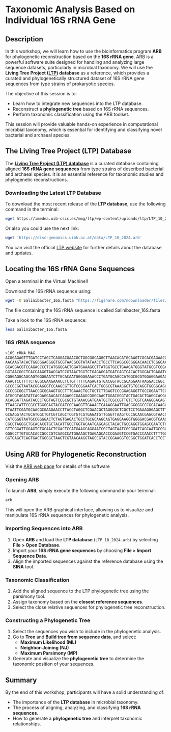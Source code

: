 # Taxonomic Analysis Based on Individual 16S rRNA Gene

## Description

In this workshop, we will learn how to use the bioinformatics program **ARB** for phylogenetic reconstruction based on the **16S rRNA gene**. ARB is a powerful software suite designed for handling and analyzing large sequence datasets, particularly in microbial taxonomy. We will use the **Living Tree Project ([LTP](https://imedea.uib-csic.es/mmg/ltp/)) database** as a reference, which provides a curated and phylogenetically structured dataset of 16S rRNA gene sequences from type strains of prokaryotic species.

The objective of this session is to:
- Learn how to integrate new sequences into the LTP database.
- Reconstruct a **phylogenetic tree** based on 16S rRNA sequences.
- Perform taxonomic classification using the ARB toolset.

This session will provide valuable hands-on experience in computational microbial taxonomy, which is essential for identifying and classifying novel bacterial and archaeal species.

## The Living Tree Project (LTP) Database

The [**Living Tree Project (LTP) database**](https://imedea.uib-csic.es/mmg/ltp/) is a curated database containing aligned **16S rRNA gene sequences** from type strains of described bacterial and archaeal species. It is an essential reference for taxonomic studies and phylogenetic reconstructions.

### Downloading the Latest LTP Database

To download the most recent release of the **LTP database**, use the following command in the terminal:

```bash
wget https://imedea.uib-csic.es/mmg/ltp/wp-content/uploads/ltp/LTP_10_2024.arb
```

Or also you could use the next link:

```bash
wget 'https://disc-genomics.uibk.ac.at/data/LTP_10_2024.arb'
```

You can visit the official [LTP website](https://imedea.uib-csic.es/mmg/ltp/) for further details about the database and updates.


## Locating the 16S rRNA Gene Sequences

Open a terminal in the Virtual Machine!!

Download the 16S rRNA sequence using:

```bash
wget -O Salinibacter_16S.fasta "https://figshare.com/ndownloader/files/53160257"
```

The file containing the 16S rRNA sequence is called Salinibacter_16S.fasta

Take a look to the 16S rRNA sequence:

```bash
less Salinibacter_16S.fasta
```

### 16S rRNA sequence 

```bash
>16S_rRNA_MAG
ACGGAGAGTTTGATCCTAGCTCAGGACGAACGCTGGCGGCAGGCTTAACACATGCAAGTCGCACGAGAACGTTCTGGCTTTGCCAG
AACAAGTACACTGGCGGACGGGTGCGTAACGCGTATATAACCTGCCTTCAGGCGCGGGACAACCTCGGGAAACCGTGGCTAATACC
GCACGACGTCCAGACCCCTCATGGGGACTGGATGAAAGCCTTATGGTGCCTGAAGATGGGTATGCGTCGGATTAGCTTGTTGGTGG
GGTAACGGCTCACCAAGGTAACGATCCGTAACTGGTCTGAGAGGATGATCAGTCACACTGGGACTGAGATACGGCCCAGACTCCTA
CGGGAGGCAGCAGTGGGGAATCTTGCACAATGGGGGAAACCCTGATGCAGCCATGGCGCGTGGAGGAAGACACCCCTATGGGGCGT
AAACTCCTTTTCTGCGCGAAGAAACCTCTGTTTTTCAGAGTGTGACGGTACCGCAGGAATAAGGACCGGCTAACTCCGTGCCAGCA
GCCGCGGTAATACGGAGGGTCCAAGCGTTGTCCGGAATCACTGGGCGTAAAGGGTGTGCAGGTGGGGCAGCAAGTCAGAGGTGAAA
GCCCGCGGCTTAACCGCGGAAGTGCCTTTGAAACTGCTGCTCTTGAGTCCCGGAGAGGTTGCCGGAATTCGTGGTGTAGCGGTGAA
ATGCGTAGATATCACGAGGAACACCAGAGGCGAAAGCGGGCAACTGGACGGGTACTGACACTGAGGCACGAAAGCGTGGGGAGCAA
ACAGGATTAGATACCCTGGTAGTCCGCGCTGTAAACGATGAATGCTCGCCGTTGTCTCGTCAAGGGACAGTGGCTAAGCTAACGCG
TTAAGCATTCCGCCTGGGGAGTACGATCGCAAGGTTGAAACTCAAAGGAATTGACGGGGGCCCGCACAAGCGGTGGAGCATGTGGC
TTAATTCGATGCAACGCGAAGAACCTTACCTAGGCTCGAACGCTAGGCGCTCGCTCCTGAAAGGGAGCTTTCCGCAAGGACGCCTA
GCGAGGTACTGCATGGCTGTCGTCAGCTCGTGTCGTGAGATGTTGGGTTAAGTCCCGCAACGAGCGTAACCCCTATTGCTAGTTAC
CATCGGGTAATGCCGGGGACTCTAGTGAGACTGCCTGCGCAAGCAGTGAGGAAGGTGGGGACGACGTCAAGTCATCATGGTCCTTA
CGCCTAGGGCTGCACACGTGCTACATTGGCTGGTACAATGAGCAGCTACACTGCGAGGTGGAGCGAATCTCTGAAAACCAGTCCCA
GTTCGGATTGGAGTCTGCAACTCGACTCCATGAAGCAGGAATCGCTAGTAATCGCGGATCAGCAATGCCGCGGTGAATACGTTCCC
GGGCCTTGTACACACCGCCCGTCAAGCCATGGAAGCTGAGAGCACCCGAAGTCCGTGACCCAACCTTTTGGGAGGGAGCGGCCGAA
GGTGAGCTCAGTGACTGGGGCTAAGTCGTAACAAGGTAGCCGTACCGGAAGGTGCGGCTGGATCACCTCCT
```

## Using ARB for Phylogenetic Reconstruction

Visit the [ARB web page](http://www.arb-home.de/) for details of the software

### Opening ARB

To launch **ARB**, simply execute the following command in your terminal:

```bash
arb
```

This will open the ARB graphical interface, allowing us to visualize and manipulate 16S rRNA sequences for phylogenetic analysis.


### Importing Sequences into ARB

1. Open **ARB** and load the **LTP database** (`LTP_10_2024.arb`) by selecting **File > Open Database**.
2. Import your **16S rRNA gene sequences** by choosing **File > Import Sequence Data**.
3. Align the imported sequences against the reference database using the **SINA** tool.

### Taxonomic Classification

1. Add the aligned sequence to the LTP phylogenetic tree using the parsimony tool.
2. Assign taxonomy based on the **closest reference sequences**.
3. Select the close relative sequences for phylogenetic tree reconstruction.

### Constructing a Phylogenetic Tree

1. Select the sequences you wish to include in the phylogenetic analysis.
2. Go to **Tree** and **Build tree from sequence data**, and select:
   - **Maximum Likelihood (ML)**
   - **Neighbor-Joining (NJ)**
   - **Maximum Parsimony (MP)**
3. Generate and visualize the **phylogenetic tree** to determine the taxonomic position of your sequences.

## Summary

By the end of this workshop, participants will have a solid understanding of:
- The importance of the **LTP database** in microbial taxonomy.
- The process of aligning, analyzing, and classifying **16S rRNA sequences**.
- How to generate a **phylogenetic tree** and interpret taxonomic relationships.



